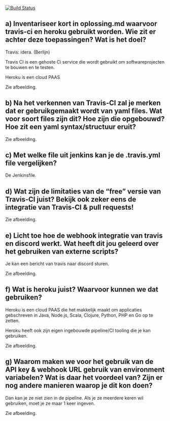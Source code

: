 [![Build Status](https://travis-ci.com/IneMentenPXL/OpsDev_calculator.svg?branch=main)](https://travis-ci.com/IneMentenPXL/OpsDev_calculator)

## a) Inventariseer kort in oplossing.md waarvoor travis-ci en heroku gebruikt worden. Wie zit er achter deze toepassingen? Wat is het doel?

Travis: idera. (Berlijn)

Travis CI is een gehoste Ci service die wordt gebruikt om softwareprojecten te bouwen en te testen.

Heroku is een cloud PAAS 

Zie afbeelding.

## b) Na het verkennen van Travis-CI zal je merken dat er gebruikgemaakt wordt van yaml files. Wat voor soort files zijn dit? Hoe zijn die opgebouwd? Hoe zit een yaml syntax/structuur eruit?

Zie afbeelding.

## c) Met welke file uit jenkins kan je de .travis.yml file vergelijken?

De Jenkinsfile.

## d) Wat zijn de limitaties van de “free” versie van Travis-CI juist? Bekijk ook zeker eens de integratie van Travis-CI & pull requests!

Zie afbeelding.

## e) Licht toe hoe de webhook integratie van travis en discord werkt. Wat heeft dit jou geleerd over het gebruiken van externe scripts?

Je kan een bericht van travis naar discord sturen.

Zie afbeelding.

## f) Wat is heroku juist? Waarvoor kunnen we dat gebruiken?

Heroku is een cloud PAAS die het makkelijk maakt om applicaties gebschreven in Java, Node.js, Scala, Clojure, Python, PHP en Go op te zetten.

Heroku heeft ook zijn eigen ingebouwde pipeline/CI tooling die je kan gebruiken.

Zie afbeelding.

## g) Waarom maken we voor het gebruik van de API key & webhook URL gebruik van environment variabelen? Wat is daar het voordeel van? Zijn er nog andere manieren waarop je dit kon doen?

Dan kan je ze niet zien in de pipeline. Als je ze meerdere keren wil gebruiken, moet je ze maar 1 keer ingeven.

Zie afbeelding.
